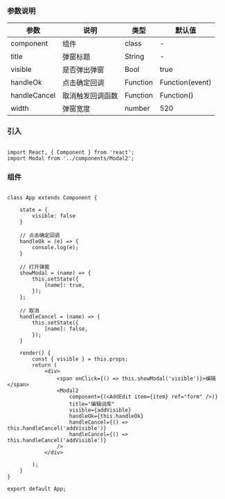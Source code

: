 
### 参数说明

| 参数 | 说明 | 类型 | 默认值 |
| ------ | ------ | ------ | ------ |
| component | 组件 | class | - |
| title | 弹窗标题 | String | - |
| visible | 是否弹出弹窗 | Bool | true |
| handleOk | 点击确定回调 | Function | Function(event) |
| handleCancel | 取消触发回调函数 | Function | Function() |
| width | 弹窗宽度 | number | 520 |

### 引入

```

import React, { Component } from 'react';
import Modal from '../components/Modal2';

```

### 组件

```

class App extends Component {

    state = {
        visible: false
    }

    // 点击确定回调
    handleOk = (e) => {
        console.log(e);
    }

    // 打开弹窗
    showModal = (name) => {
        this.setState({
            [name]: true,
        });
    };

    // 取消
    handleCancel = (name) => {
        this.setState({
            [name]: false,
        });
    }

    render() {
        const { visible } = this.props;
        return (
            <div>
                <span onClick={() => this.showModal('visible')}>编辑</span>
                <Modal2
                    component={(<AddEdit item={item} ref="form" />)}
                    title="编辑词库"
                    visible={addVisible}
                    handleOk={this.handleOk}
                    handleCancel={() => this.handleCancel('addVisible')}
                    handleCancel={() => this.handleCancel('addVisible')}
                />
            </div>
            
        );
    }
}

export default App;

```
